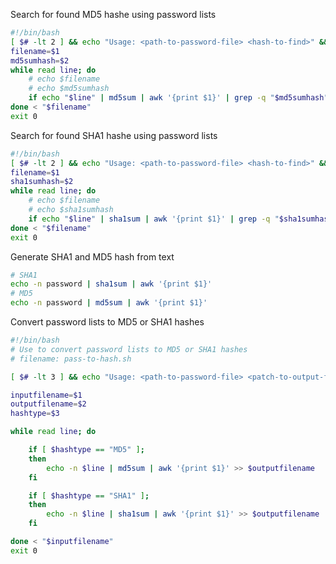Search for found MD5 hashe using password lists
```bash
#!/bin/bash
[ $# -lt 2 ] && echo "Usage: <path-to-password-file> <hash-to-find>" && exit 1
filename=$1
md5sumhash=$2
while read line; do
	# echo $filename
	# echo $md5sumhash
	if echo "$line" | md5sum | awk '{print $1}' | grep -q "$md5sumhash"; then echo "Hash:" "$md5sumhash" "Password:" "$line" ; fi
done < "$filename"
exit 0
```
Search for found SHA1 hashe using password lists
```bash
#!/bin/bash
[ $# -lt 2 ] && echo "Usage: <path-to-password-file> <hash-to-find>" && exit 1
filename=$1
sha1sumhash=$2
while read line; do
	# echo $filename
	# echo $sha1sumhash
	if echo "$line" | sha1sum | awk '{print $1}' | grep -q "$sha1sumhash"; then echo "Hash:" "$sha1sumhash" "Password:" "$line"; fi
done < "$filename"
exit 0
```
Generate SHA1 and MD5 hash from text

```bash
# SHA1
echo -n password | sha1sum | awk '{print $1}'
# MD5
echo -n password | md5sum | awk '{print $1}'
```
Convert password lists to MD5 or SHA1 hashes

```bash
#!/bin/bash
# Use to convert password lists to MD5 or SHA1 hashes
# filename: pass-to-hash.sh

[ $# -lt 3 ] && echo "Usage: <path-to-password-file> <patch-to-output-file> <hash-type MD5|SHA1" && exit 1

inputfilename=$1
outputfilename=$2
hashtype=$3

while read line; do

	if [ $hashtype == "MD5" ];
	then 
		echo -n $line | md5sum | awk '{print $1}' >> $outputfilename
	fi

	if [ $hashtype == "SHA1" ];
	then 
		echo -n $line | sha1sum | awk '{print $1}' >> $outputfilename
	fi

done < "$inputfilename"
exit 0
```


